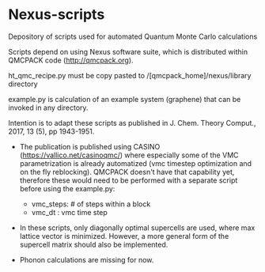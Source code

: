 # Nexus-scripts
Depository of scripts used for automated Quantum Monte Carlo calculations

Scripts depend on using Nexus software suite, which is distributed within QMCPACK code (http://qmcpack.org). 

ht_qmc_recipe.py must be copy pasted to /[qmcpack_home]/nexus/library directory

example.py is calculation of an example system (graphene) that can be invoked in any directory. 

Intention is to adapt these scripts as published in J. Chem. Theory Comput., 2017, 13 (5), pp 1943-1951.

- The publication is published using CASINO (https://vallico.net/casinoqmc/) where especially some of the VMC parametrization is already automatized (vmc timestep optimization and on the fly reblocking). QMCPACK doesn't have that capability yet, therefore these would need to be performed with a separate script before using the example.py:
    - vmc_steps: # of steps within a block
    - vmc_dt   : vmc time step

- In these scripts, only diagonally optimal supercells are used, where max lattice vector is minimized. However, a more general form of the supercell matrix should also be implemented. 

- Phonon calculations are missing for now. 






